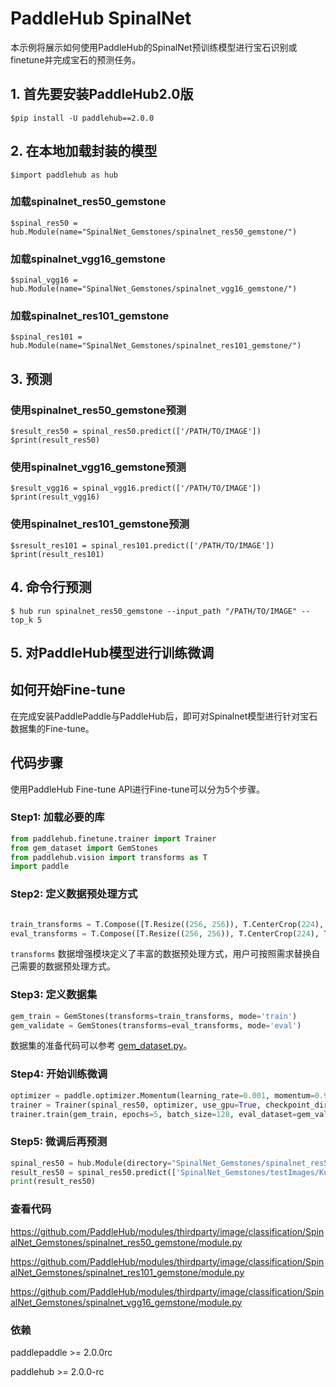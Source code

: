 # PaddleHub SpinalNet

本示例将展示如何使用PaddleHub的SpinalNet预训练模型进行宝石识别或finetune并完成宝石的预测任务。

## 1. 首先要安装PaddleHub2.0版

```shell
$pip install -U paddlehub==2.0.0
```

## 2. 在本地加载封装的模型

```shell
$import paddlehub as hub
```
### 加载spinalnet_res50_gemstone
```shell
$spinal_res50 = hub.Module(name="SpinalNet_Gemstones/spinalnet_res50_gemstone/")
```
### 加载spinalnet_vgg16_gemstone
```shell
$spinal_vgg16 = hub.Module(name="SpinalNet_Gemstones/spinalnet_vgg16_gemstone/")
```
### 加载spinalnet_res101_gemstone
```shell
$spinal_res101 = hub.Module(name="SpinalNet_Gemstones/spinalnet_res101_gemstone/")
```
## 3. 预测

### 使用spinalnet_res50_gemstone预测
```shell
$result_res50 = spinal_res50.predict(['/PATH/TO/IMAGE'])
$print(result_res50)
```
### 使用spinalnet_vgg16_gemstone预测
```shell
$result_vgg16 = spinal_vgg16.predict(['/PATH/TO/IMAGE'])
$print(result_vgg16)
```
### 使用spinalnet_res101_gemstone预测
```shell
$sresult_res101 = spinal_res101.predict(['/PATH/TO/IMAGE'])
$print(result_res101)
```
## 4. 命令行预测

```shell
$ hub run spinalnet_res50_gemstone --input_path "/PATH/TO/IMAGE" --top_k 5
```

## 5. 对PaddleHub模型进行训练微调

## 如何开始Fine-tune

在完成安装PaddlePaddle与PaddleHub后，即可对Spinalnet模型进行针对宝石数据集的Fine-tune。

## 代码步骤

使用PaddleHub Fine-tune API进行Fine-tune可以分为5个步骤。

### Step1: 加载必要的库
```python
from paddlehub.finetune.trainer import Trainer
from gem_dataset import GemStones
from paddlehub.vision import transforms as T
import paddle
```


### Step2: 定义数据预处理方式
```python

train_transforms = T.Compose([T.Resize((256, 256)), T.CenterCrop(224), T.Normalize(mean=[0.485, 0.456, 0.406], std = [0.229, 0.224, 0.225])], to_rgb=True)
eval_transforms = T.Compose([T.Resize((256, 256)), T.CenterCrop(224), T.Normalize(mean=[0.485, 0.456, 0.406], std = [0.229, 0.224, 0.225])], to_rgb=True)
```

`transforms` 数据增强模块定义了丰富的数据预处理方式，用户可按照需求替换自己需要的数据预处理方式。

### Step3: 定义数据集
```python
gem_train = GemStones(transforms=train_transforms, mode='train')
gem_validate = GemStones(transforms=eval_transforms, mode='eval')
```


数据集的准备代码可以参考 [gem_dataset.py](PaddleHub/modules/thirdparty/image/classification/SpinanlNet_Gemstones/gem_dataset.py)。


### Step4: 开始训练微调

```python
optimizer = paddle.optimizer.Momentum(learning_rate=0.001, momentum=0.9, parameters=spinal_res50.parameters())
trainer = Trainer(spinal_res50, optimizer, use_gpu=True, checkpoint_dir='fine_tuned_model')
trainer.train(gem_train, epochs=5, batch_size=128, eval_dataset=gem_validate, save_interval=1, log_interval=10)
```

### Step5: 微调后再预测

```python
spinal_res50 = hub.Module(directory="SpinalNet_Gemstones/spinalnet_res50_gemstone/")
result_res50 = spinal_res50.predict(['SpinalNet_Gemstones/testImages/Kunzite/kunzite_28.jpg', 'SpinalNet_Gemstones/testImages/Fluorite/fluorite_18.jpg', 'SpinalNet_Gemstones/testImages/Cats Eye/cats_eye_3.jpg'])
print(result_res50)
```


### 查看代码

https://github.com/PaddleHub/modules/thirdparty/image/classification/SpinalNet_Gemstones/spinalnet_res50_gemstone/module.py

https://github.com/PaddleHub/modules/thirdparty/image/classification/SpinalNet_Gemstones/spinalnet_res101_gemstone/module.py

https://github.com/PaddleHub/modules/thirdparty/image/classification/SpinalNet_Gemstones/spinalnet_vgg16_gemstone/module.py

### 依赖

paddlepaddle >= 2.0.0rc

paddlehub >= 2.0.0-rc

